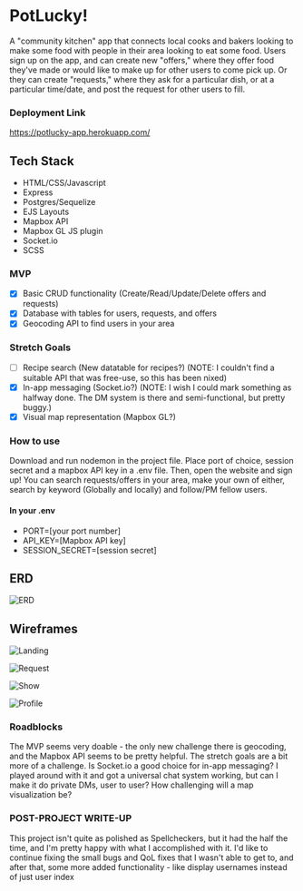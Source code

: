 # PotLucky!

A "community kitchen" app that connects local cooks and bakers looking to make some food with people in their area looking to eat some food. Users sign up on the app, and can create new "offers," where they offer food they've made or would like to make up for other users to come pick up. Or they can create "requests," where they ask for a particular dish, or at a particular time/date, and post the request for other users to fill.

### Deployment Link
https://potlucky-app.herokuapp.com/

## Tech Stack
- HTML/CSS/Javascript
- Express
- Postgres/Sequelize
- EJS Layouts
- Mapbox API
- Mapbox GL JS plugin
- Socket.io
- SCSS

### MVP

- [x] Basic CRUD functionality (Create/Read/Update/Delete offers and requests)
- [x] Database with tables for users, requests, and offers
- [x] Geocoding API to find users in your area

### Stretch Goals

- [ ] Recipe search (New datatable for recipes?) (NOTE: I couldn't find a suitable API that was free-use, so this has been nixed)
- [x] In-app messaging (Socket.io?) (NOTE: I wish I could mark something as halfway done. The DM system is there and semi-functional, but pretty buggy.)
- [x] Visual map representation (Mapbox GL?)

### How to use
Download and run nodemon in the project file. Place port of choice, session secret and a mapbox API key in a .env file. Then, open the website and sign up! You can search requests/offers in your area, make your own of either, search by keyword (Globally and locally) and follow/PM fellow users.

#### In your .env
- PORT=[your port number]
- API_KEY=[Mapbox API key]
- SESSION_SECRET=[session secret]

## ERD

![ERD](/Images/ERD.png)

## Wireframes

![Landing](/Images/LandingPage.png)

![Request](/Images/RequestPage.png)

![Show](/Images/ShowPage.png)

![Profile](/Images/ProfilePage.png)

### Roadblocks

The MVP seems very doable - the only new challenge there is geocoding, and the Mapbox API seems to be pretty helpful. The stretch goals are a bit more of a challenge. Is Socket.io a good choice for in-app messaging? I played around with it and got a universal chat system working, but can I make it do private DMs, user to user? How challenging will a map visualization be? 

### POST-PROJECT WRITE-UP

This project isn't quite as polished as Spellcheckers, but it had the half the time, and I'm pretty happy with what I accomplished with it. I'd like to continue fixing the small bugs and QoL fixes that I wasn't able to get to, and after that, some more added functionality - like display usernames instead of just user index